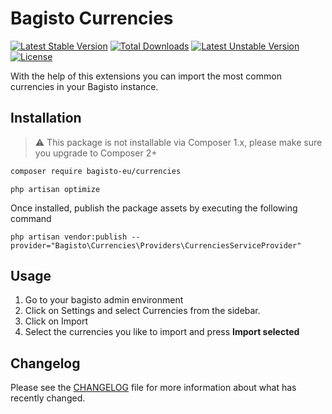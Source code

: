 # Bagisto Currencies
[![Latest Stable Version](http://poser.pugx.org/bagisto-eu/currencies/v)](https://packagist.org/packages/bagisto-eu/currencies)
[![Total Downloads](http://poser.pugx.org/bagisto-eu/currencies/downloads)](https://packagist.org/packages/bagisto-eu/currencies)
[![Latest Unstable Version](http://poser.pugx.org/bagisto-eu/currencies/v/unstable)](https://packagist.org/packages/bagisto-eu/currencies)
[![License](http://poser.pugx.org/bagisto-eu/currencies/license)](https://packagist.org/packages/bagisto-eu/currencies)

With the help of this extensions you can import the most common currencies in your Bagisto instance.  

## Installation
> :warning: This package is not installable via Composer 1.x, please make sure you upgrade to Composer 2+

```sh
composer require bagisto-eu/currencies
```

```
php artisan optimize
``` 

Once installed, publish the package assets by executing the following command
```
php artisan vendor:publish --provider="Bagisto\Currencies\Providers\CurrenciesServiceProvider"
```

## Usage


1. Go to your bagisto admin environment
2. Click on Settings and select Currencies from the sidebar.
3. Click on Import
4. Select the currencies you like to import and press **Import selected**

## Changelog
Please see the [CHANGELOG](CHANGELOG.md) file for more information about what has recently changed.
